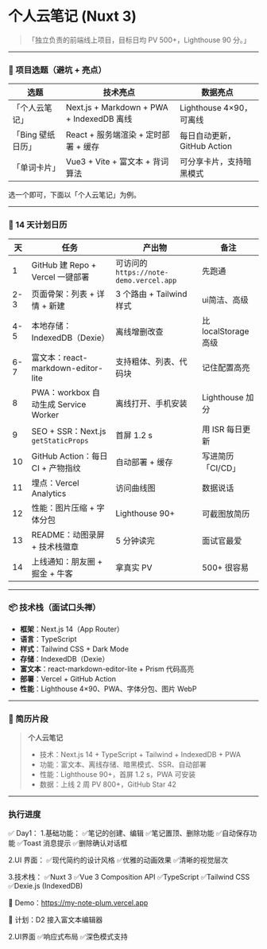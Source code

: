 # 个人云笔记 (Nuxt 3)
> 「独立负责的前端线上项目，目标日均 PV 500+，Lighthouse 90 分。」

---

### 🎯 项目选题（避坑 + 亮点）
| 选题              | 技术亮点                                  | 数据亮点                    |
| ----------------- | ----------------------------------------- | --------------------------- |
| 「个人云笔记」    | Next.js + Markdown + PWA + IndexedDB 离线 | Lighthouse 4×90，可离线     |
| 「Bing 壁纸日历」 | React + 服务端渲染 + 定时部署 + 缓存      | 每日自动更新，GitHub Action |
| 「单词卡片」      | Vue3 + Vite + 富文本 + 背词算法           | 可分享卡片，支持暗黑模式    |

选一个即可，下面以「个人云笔记」为例。

---

### 🚀 14 天计划日历

| 天  | 任务                                 | 产出物                                  | 备注                 |
| --- | ------------------------------------ | --------------------------------------- | -------------------- |
| 1   | GitHub 建 Repo + Vercel 一键部署     | 可访问的 `https://note-demo.vercel.app` | 先跑通               |
| 2-3 | 页面骨架：列表 + 详情 + 新建         | 3 个路由 + Tailwind 样式                | ui简洁、高级           |
| 4-5 | 本地存储：IndexedDB（Dexie）         | 离线增删改查                            | 比 localStorage 高级 |
| 6-7 | 富文本：react-markdown-editor-lite   | 支持粗体、列表、代码块                  | 记住配置高亮         |
| 8   | PWA：workbox 自动生成 Service Worker | 离线打开、手机安装                      | Lighthouse 加分      |
| 9   | SEO + SSR：Next.js `getStaticProps`  | 首屏 1.2 s                              | 用 ISR 每日更新      |
| 10  | GitHub Action：每日 CI + 产物指纹    | 自动部署 + 缓存                         | 写进简历「CI/CD」    |
| 11  | 埋点：Vercel Analytics               | 访问曲线图                              | 数据说话             |
| 12  | 性能：图片压缩 + 字体分包            | Lighthouse 90+                          | 可截图放简历         |
| 13  | README：动图录屏 + 技术栈徽章        | 5 分钟读完                              | 面试官最爱           |
| 14  | 上线通知：朋友圈 + 掘金 + 牛客       | 拿真实 PV                               | 500+ 很容易          |

---

### 📦 技术栈（面试口头禅）
- **框架**：Next.js 14（App Router）  
- **语言**：TypeScript  
- **样式**：Tailwind CSS + Dark Mode  
- **存储**：IndexedDB（Dexie）  
- **富文本**：react-markdown-editor-lite + Prism 代码高亮  
- **部署**：Vercel + GitHub Action  
- **性能**：Lighthouse 4×90、PWA、字体分包、图片 WebP

---

### 🎯 简历片段

> **个人云笔记**  
> - 技术：Next.js 14 + TypeScript + Tailwind + IndexedDB + PWA  
> - 功能：富文本、离线存储、暗黑模式、SSR、自动部署  
> - 性能：Lighthouse 90+，首屏 1.2 s，PWA 可安装  
> - 数据：上线 2 周 PV 800+，GitHub Star 42

---

### 执行进度
✅ Day1：
1.基础功能：
✅笔记的创建、编辑
✅笔记置顶、删除功能
✅自动保存功能
✅Toast 消息提示
✅删除确认对话框

2.UI 界面：
✅现代简约的设计风格
✅优雅的动画效果
✅清晰的视觉层次

3.技术栈：
✅Nuxt 3
✅Vue 3 Composition API
✅TypeScript
✅Tailwind CSS
✅Dexie.js (IndexedDB)

🔗 Demo：[https://my-note-plum.vercel.app ](https://my-note-plum.vercel.app/) 

📅 计划：D2 接入富文本编辑器

2.UI界面
✅响应式布局
✅深色模式支持